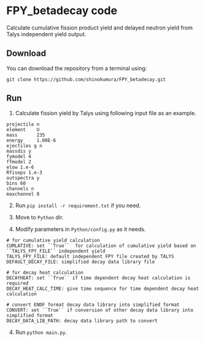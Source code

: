 # FPY_betadecay code
Calculate cumulative fission product yield and delayed neutron yield from Talys independent yield output.

## Download
You can download the repository from a terminal using:

```
git clone https://github.com/shinokumura/FPY_betadecay.git
```

## Run
1. Calculate fission yield by Talys using following input file as an example.

```
projectile n
element    U
mass       235
energy     1.00E-6
ejectiles g n
massdis y
fymodel 4
ffmodel 2
elow 1.e-6
Rfiseps 1.e-3
outspectra y
bins 60
channels n
maxchannel 8
```

2. Run ``pip install -r requirement.txt`` if you need.

3. Move to ``Python`` dir.

4. Modify parameters in ``Python/config.py`` as it needs.
```
# for cumulative yield calculation
CUMLATIVE: set ``True``  for calculation of cumulative yield based on ``TALYS_FPY_FILE`` independent yield
TALYS_FPY_FILE: default independent FPY file created by TALYS
DEFAULT_DECAY_FILE: simplified decay data library file

# for decay heat calculation
DECAYHEAT: set ``True`` if time dependent decay heat calculation is required
DECAY_HEAT_CALC_TIME: give time sequence for time dependent decay heat calculation 

# convert ENDF format decay data library into simplified format
CONVERT: set ``True`` if conversion of other decay data library into simplified format
DECAY_DATA_LIB_PATH: decay data library path to convert
```

4.  Run ``python main.py``.
